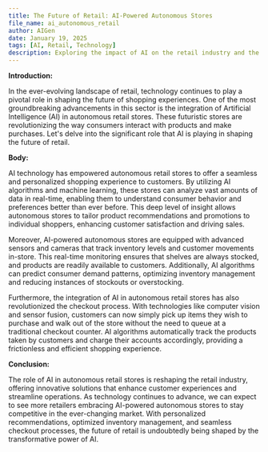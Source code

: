 ```yaml
---
title: The Future of Retail: AI-Powered Autonomous Stores
file_name: ai_autonomous_retail
author: AIGen
date: January 19, 2025
tags: [AI, Retail, Technology]
description: Exploring the impact of AI on the retail industry and the rise of autonomous stores.
---
```


**Introduction:**

In the ever-evolving landscape of retail, technology continues to play a pivotal role in shaping the future of shopping experiences. One of the most groundbreaking advancements in this sector is the integration of Artificial Intelligence (AI) in autonomous retail stores. These futuristic stores are revolutionizing the way consumers interact with products and make purchases. Let's delve into the significant role that AI is playing in shaping the future of retail.

**Body:**

AI technology has empowered autonomous retail stores to offer a seamless and personalized shopping experience to customers. By utilizing AI algorithms and machine learning, these stores can analyze vast amounts of data in real-time, enabling them to understand consumer behavior and preferences better than ever before. This deep level of insight allows autonomous stores to tailor product recommendations and promotions to individual shoppers, enhancing customer satisfaction and driving sales.

Moreover, AI-powered autonomous stores are equipped with advanced sensors and cameras that track inventory levels and customer movements in-store. This real-time monitoring ensures that shelves are always stocked, and products are readily available to customers. Additionally, AI algorithms can predict consumer demand patterns, optimizing inventory management and reducing instances of stockouts or overstocking.

Furthermore, the integration of AI in autonomous retail stores has also revolutionized the checkout process. With technologies like computer vision and sensor fusion, customers can now simply pick up items they wish to purchase and walk out of the store without the need to queue at a traditional checkout counter. AI algorithms automatically track the products taken by customers and charge their accounts accordingly, providing a frictionless and efficient shopping experience.

**Conclusion:**

The role of AI in autonomous retail stores is reshaping the retail industry, offering innovative solutions that enhance customer experiences and streamline operations. As technology continues to advance, we can expect to see more retailers embracing AI-powered autonomous stores to stay competitive in the ever-changing market. With personalized recommendations, optimized inventory management, and seamless checkout processes, the future of retail is undoubtedly being shaped by the transformative power of AI.